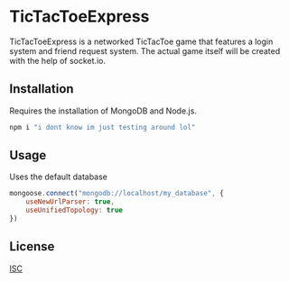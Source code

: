 # TicTacToeExpress

TicTacToeExpress is a networked TicTacToe game that features a login system and friend request system. The actual game itself will be created with the help of socket.io.

## Installation

Requires the installation of MongoDB and Node.js.

```bash
npm i "i dont know im just testing around lol"
```

## Usage
Uses the default database
```javascript
mongoose.connect("mongodb://localhost/my_database", {
    useNewUrlParser: true,
    useUnifiedTopology: true
})
```

## License
[ISC](https://choosealicense.com/licenses/ISC/)